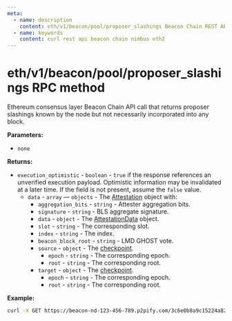 ```yaml
---
meta:
  - name: description
    content: eth/v1/beacon/pool/proposer_slashings Beacon Chain REST API call details and examples.
  - name: keywords
    content: curl rest api beacon chain nimbus eth2
---
```


# eth/v1/beacon/pool/proposer_slashings RPC method

Ethereum consensus layer Beacon Chain API call that returns proposer slashings known by the node but not necessarily incorporated into any block.

**Parameters:** 

* `none`

**Returns:** 

* `execution_optimistic` - `boolean` - `true` if the response references an unverified execution payload. Optimistic information may be invalidated at a later time. If the field is not present, assume the `false` value.
  * `data` - `array` — `objects` - The [Attestation](https://github.com/ethereum/consensus-specs/blob/dev/specs/phase0/beacon-chain.md#attestation) object with:
    * `aggregation_bits` - `string` - Attester aggregation bits.
    * `signature` - `string` - BLS aggregate signature.
    * `data` - `object` - The [AttestationData](https://github.com/ethereum/consensus-specs/blob/dev/specs/phase0/beacon-chain.md#attestationdata) object.
     * `slot` - `string` - The corresponding slot.
     * `index` - `string` - The index.
     * `beacon_block_root` - `string` - LMD GHOST vote.
     * `source` - `object` - The [checkpoint](https://ethereum.org/en/glossary/#checkpoint).
       * `epoch` - `string` - The corresponding epoch.
       * `root` - `string` - The corresponding root.
    * `target` - `object` - The [checkpoint](https://ethereum.org/en/glossary/#checkpoint).
      * `epoch` - `string` - The corresponding epoch.
      * `root` - `string` - The corresponding root.

**Example:**

``` sh
curl -X GET https://beacon-nd-123-456-789.p2pify.com/3c6e0b8a9c15224a8228b9a98ca1531d/eth/v1/beacon/pool/proposer_slashings
```
